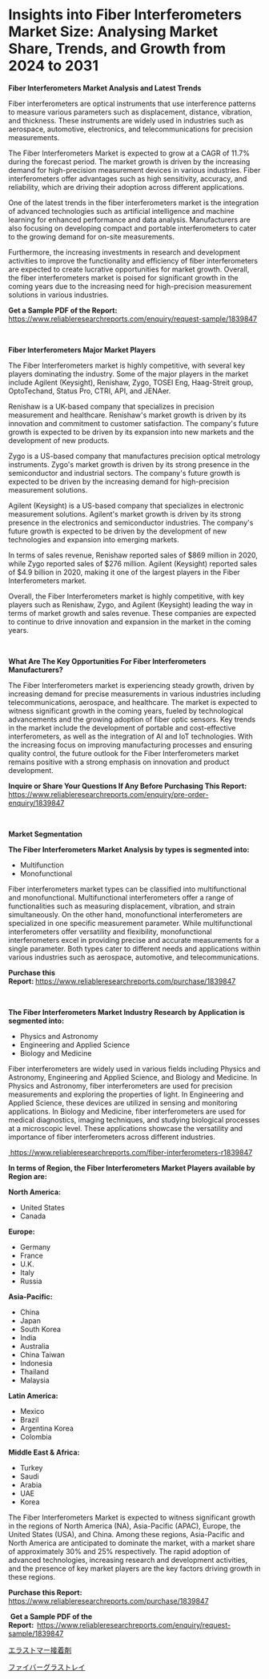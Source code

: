 <p><h1>Insights into Fiber Interferometers Market Size: Analysing Market Share, Trends, and Growth from 2024 to 2031</h1></p><p><strong>Fiber Interferometers Market Analysis and Latest Trends</strong></p>
<p><p>Fiber interferometers are optical instruments that use interference patterns to measure various parameters such as displacement, distance, vibration, and thickness. These instruments are widely used in industries such as aerospace, automotive, electronics, and telecommunications for precision measurements.</p><p>The Fiber Interferometers Market is expected to grow at a CAGR of 11.7% during the forecast period. The market growth is driven by the increasing demand for high-precision measurement devices in various industries. Fiber interferometers offer advantages such as high sensitivity, accuracy, and reliability, which are driving their adoption across different applications.</p><p>One of the latest trends in the fiber interferometers market is the integration of advanced technologies such as artificial intelligence and machine learning for enhanced performance and data analysis. Manufacturers are also focusing on developing compact and portable interferometers to cater to the growing demand for on-site measurements.</p><p>Furthermore, the increasing investments in research and development activities to improve the functionality and efficiency of fiber interferometers are expected to create lucrative opportunities for market growth. Overall, the fiber interferometers market is poised for significant growth in the coming years due to the increasing need for high-precision measurement solutions in various industries.</p></p>
<p><strong>Get a Sample PDF of the Report:&nbsp;</strong> <a href="https://www.reliableresearchreports.com/enquiry/request-sample/1839847">https://www.reliableresearchreports.com/enquiry/request-sample/1839847</a></p>
<p>&nbsp;</p>
<p><strong>Fiber Interferometers Major Market Players</strong></p>
<p><p>The Fiber Interferometers market is highly competitive, with several key players dominating the industry. Some of the major players in the market include Agilent (Keysight), Renishaw, Zygo, TOSEI Eng, Haag-Streit group, OptoTechand, Status Pro, CTRI, API, and JENAer.</p><p>Renishaw is a UK-based company that specializes in precision measurement and healthcare. Renishaw's market growth is driven by its innovation and commitment to customer satisfaction. The company's future growth is expected to be driven by its expansion into new markets and the development of new products.</p><p>Zygo is a US-based company that manufactures precision optical metrology instruments. Zygo's market growth is driven by its strong presence in the semiconductor and industrial sectors. The company's future growth is expected to be driven by the increasing demand for high-precision measurement solutions.</p><p>Agilent (Keysight) is a US-based company that specializes in electronic measurement solutions. Agilent's market growth is driven by its strong presence in the electronics and semiconductor industries. The company's future growth is expected to be driven by the development of new technologies and expansion into emerging markets.</p><p>In terms of sales revenue, Renishaw reported sales of $869 million in 2020, while Zygo reported sales of $276 million. Agilent (Keysight) reported sales of $4.9 billion in 2020, making it one of the largest players in the Fiber Interferometers market.</p><p>Overall, the Fiber Interferometers market is highly competitive, with key players such as Renishaw, Zygo, and Agilent (Keysight) leading the way in terms of market growth and sales revenue. These companies are expected to continue to drive innovation and expansion in the market in the coming years.</p></p>
<p>&nbsp;</p>
<p><strong>What Are The Key Opportunities For Fiber Interferometers Manufacturers?</strong></p>
<p><p>The Fiber Interferometers market is experiencing steady growth, driven by increasing demand for precise measurements in various industries including telecommunications, aerospace, and healthcare. The market is expected to witness significant growth in the coming years, fueled by technological advancements and the growing adoption of fiber optic sensors. Key trends in the market include the development of portable and cost-effective interferometers, as well as the integration of AI and IoT technologies. With the increasing focus on improving manufacturing processes and ensuring quality control, the future outlook for the Fiber Interferometers market remains positive with a strong emphasis on innovation and product development.</p></p>
<p><strong>Inquire or Share Your Questions If Any Before Purchasing This Report:</strong> <a href="https://www.reliableresearchreports.com/enquiry/pre-order-enquiry/1839847">https://www.reliableresearchreports.com/enquiry/pre-order-enquiry/1839847</a></p>
<p>&nbsp;</p>
<p><strong>Market Segmentation</strong></p>
<p><strong>The Fiber Interferometers Market Analysis by types is segmented into:</strong></p>
<p><ul><li>Multifunction</li><li>Monofunctional</li></ul></p>
<p><p>Fiber interferometers market types can be classified into multifunctional and monofunctional. Multifunctional interferometers offer a range of functionalities such as measuring displacement, vibration, and strain simultaneously. On the other hand, monofunctional interferometers are specialized in one specific measurement parameter. While multifunctional interferometers offer versatility and flexibility, monofunctional interferometers excel in providing precise and accurate measurements for a single parameter. Both types cater to different needs and applications within various industries such as aerospace, automotive, and telecommunications.</p></p>
<p><strong>Purchase this Report:&nbsp;</strong><a href="https://www.reliableresearchreports.com/purchase/1839847">https://www.reliableresearchreports.com/purchase/1839847</a></p>
<p>&nbsp;</p>
<p><strong>The Fiber Interferometers Market Industry Research by Application is segmented into:</strong></p>
<p><ul><li>Physics and Astronomy</li><li>Engineering and Applied Science</li><li>Biology and Medicine</li></ul></p>
<p><p>Fiber interferometers are widely used in various fields including Physics and Astronomy, Engineering and Applied Science, and Biology and Medicine. In Physics and Astronomy, fiber interferometers are used for precision measurements and exploring the properties of light. In Engineering and Applied Science, these devices are utilized in sensing and monitoring applications. In Biology and Medicine, fiber interferometers are used for medical diagnostics, imaging techniques, and studying biological processes at a microscopic level. These applications showcase the versatility and importance of fiber interferometers across different industries.</p></p>
<p><a href="https://www.reliableresearchreports.com/fiber-interferometers-r1839847">&nbsp;https://www.reliableresearchreports.com/fiber-interferometers-r1839847</a></p>
<p><strong>In terms of Region, the Fiber Interferometers Market Players available by Region are:</strong></p>
<p>
    <p> <strong> North America: </strong>
        <ul>
            <li>United States</li>
            <li>Canada</li>
        </ul>
        </p> 
    <p> <strong> Europe: </strong>
        <ul>
            <li>Germany</li>
            <li>France</li>
            <li>U.K.</li>
            <li>Italy</li>
            <li>Russia</li>
        </ul>
        </p> 
    <p> <strong> Asia-Pacific: </strong>
        <ul>
            <li>China</li>
            <li>Japan</li>
            <li>South Korea</li>
            <li>India</li>
            <li>Australia</li>
            <li>China Taiwan</li>
            <li>Indonesia</li>
            <li>Thailand</li>
            <li>Malaysia</li>
        </ul>
        </p> 
    <p> <strong> Latin America: </strong>
        <ul>
            <li>Mexico</li>
            <li>Brazil</li>
            <li>Argentina Korea</li>
            <li>Colombia</li>
        </ul>
        </p> 
    <p> <strong> Middle East & Africa: </strong>
        <ul>
            <li>Turkey</li>
            <li>Saudi</li>
            <li>Arabia</li>
            <li>UAE</li>
            <li>Korea</li>
        </ul>
    </p>
    </p>
<p><p>The Fiber Interferometers Market is expected to witness significant growth in the regions of North America (NA), Asia-Pacific (APAC), Europe, the United States (USA), and China. Among these regions, Asia-Pacific and North America are anticipated to dominate the market, with a market share of approximately 30% and 25% respectively. The rapid adoption of advanced technologies, increasing research and development activities, and the presence of key market players are the key factors driving growth in these regions.</p></p>
<p><strong>Purchase this Report: </strong><a href="https://www.reliableresearchreports.com/purchase/1839847">https://www.reliableresearchreports.com/purchase/1839847</a></p>
<p>&nbsp;<strong>Get a Sample PDF of the Report:&nbsp;&nbsp;</strong><a href="https://www.reliableresearchreports.com/enquiry/request-sample/1839847">https://www.reliableresearchreports.com/enquiry/request-sample/1839847</a></p>
<p><strong></strong></p>
<p><p><a href="https://github.com/KaydenJohns1964/Market-Research-Report-List-1/blob/main/376700631808.md">エラストマー接着剤</a></p><p><a href="https://github.com/marbadji/Market-Research-Report-List-1/blob/main/915330231807.md">ファイバーグラストレイ</a></p></p>